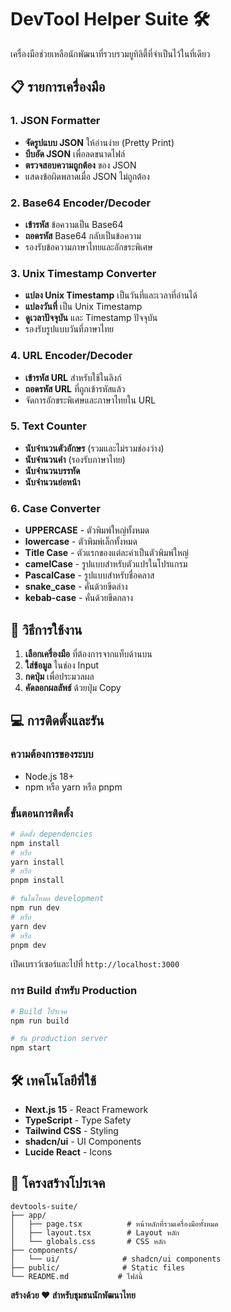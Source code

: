 # DevTool Helper Suite 🛠️

เครื่องมือช่วยเหลือนักพัฒนาที่รวบรวมยูทิลิตี้ที่จำเป็นไว้ในที่เดียว

## 📋 รายการเครื่องมือ

### 1. JSON Formatter
- **จัดรูปแบบ JSON** ให้อ่านง่าย (Pretty Print)
- **บีบอัด JSON** เพื่อลดขนาดไฟล์
- **ตรวจสอบความถูกต้อง** ของ JSON
- แสดงข้อผิดพลาดเมื่อ JSON ไม่ถูกต้อง

### 2. Base64 Encoder/Decoder
- **เข้ารหัส** ข้อความเป็น Base64
- **ถอดรหัส** Base64 กลับเป็นข้อความ
- รองรับข้อความภาษาไทยและอักขระพิเศษ

### 3. Unix Timestamp Converter
- **แปลง Unix Timestamp** เป็นวันที่และเวลาที่อ่านได้
- **แปลงวันที่** เป็น Unix Timestamp
- **ดูเวลาปัจจุบัน** และ Timestamp ปัจจุบัน
- รองรับรูปแบบวันที่ภาษาไทย

### 4. URL Encoder/Decoder
- **เข้ารหัส URL** สำหรับใช้ในลิงก์
- **ถอดรหัส URL** ที่ถูกเข้ารหัสแล้ว
- จัดการอักขระพิเศษและภาษาไทยใน URL

### 5. Text Counter
- **นับจำนวนตัวอักษร** (รวมและไม่รวมช่องว่าง)
- **นับจำนวนคำ** (รองรับภาษาไทย)
- **นับจำนวนบรรทัด**
- **นับจำนวนย่อหน้า**

### 6. Case Converter
- **UPPERCASE** - ตัวพิมพ์ใหญ่ทั้งหมด
- **lowercase** - ตัวพิมพ์เล็กทั้งหมด
- **Title Case** - ตัวแรกของแต่ละคำเป็นตัวพิมพ์ใหญ่
- **camelCase** - รูปแบบสำหรับตัวแปรในโปรแกรม
- **PascalCase** - รูปแบบสำหรับชื่อคลาส
- **snake_case** - คั่นด้วยขีดล่าง
- **kebab-case** - คั่นด้วยขีดกลาง

## 🚀 วิธีการใช้งาน

1. **เลือกเครื่องมือ** ที่ต้องการจากแท็บด้านบน
2. **ใส่ข้อมูล** ในช่อง Input
3. **กดปุ่ม** เพื่อประมวลผล
4. **คัดลอกผลลัพธ์** ด้วยปุ่ม Copy

## 💻 การติดตั้งและรัน

### ความต้องการของระบบ
- Node.js 18+ 
- npm หรือ yarn หรือ pnpm

### ขั้นตอนการติดตั้ง

```bash
# ติดตั้ง dependencies
npm install
# หรือ
yarn install
# หรือ
pnpm install

# รันในโหมด development
npm run dev
# หรือ
yarn dev
# หรือ
pnpm dev
```

เปิดเบราว์เซอร์และไปที่ `http://localhost:3000`

### การ Build สำหรับ Production

```bash
# Build โปรเจค
npm run build

# รัน production server
npm start
```

## 🛠️ เทคโนโลยีที่ใช้

- **Next.js 15** - React Framework
- **TypeScript** - Type Safety
- **Tailwind CSS** - Styling
- **shadcn/ui** - UI Components
- **Lucide React** - Icons

## 📁 โครงสร้างโปรเจค

```
devtools-suite/
├── app/
│   ├── page.tsx          # หน้าหลักที่รวมเครื่องมือทั้งหมด
│   ├── layout.tsx        # Layout หลัก
│   └── globals.css       # CSS หลัก
├── components/
│   └── ui/              # shadcn/ui components
├── public/              # Static files
└── README.md           # ไฟล์นี้
```

**สร้างด้วย ❤️ สำหรับชุมชนนักพัฒนาไทย**
```